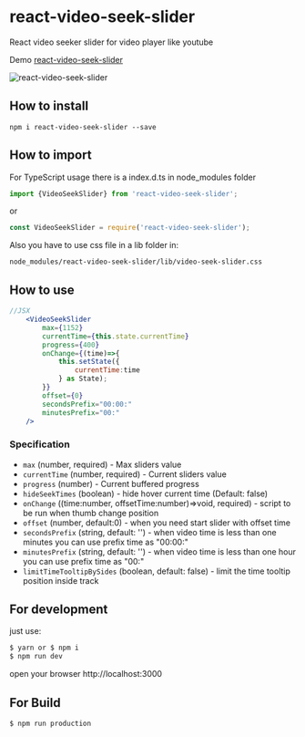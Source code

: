 # react-video-seek-slider

React video seeker slider for video player like youtube

Demo [react-video-seek-slider](http://video-seeker.egorov.pw/)

![react-video-seek-slider](https://github.com/egorovsa/react-video-seek-slider/blob/master/example.png?raw=true)

## How to install
```
npm i react-video-seek-slider --save
```

## How to import
For TypeScript usage there is a index.d.ts in node_modules folder
```typescript
import {VideoSeekSlider} from 'react-video-seek-slider';
```

or

```javascript
const VideoSeekSlider = require('react-video-seek-slider');
```

Also you have to use css file in a lib folder in: 

```
node_modules/react-video-seek-slider/lib/video-seek-slider.css
```

## How to use
```jsx harmony
//JSX
    <VideoSeekSlider
        max={1152}
        currentTime={this.state.currentTime}
        progress={400}
        onChange={(time)=>{
            this.setState({
                currentTime:time
            } as State);
        }}
        offset={0}
        secondsPrefix="00:00:"
        minutesPrefix="00:"
    />
```

### Specification

+ `max` (number, required) - Max sliders value
+ `currentTime` (number, required) - Current sliders value
+ `progress` (number) - Current buffered progress
+ `hideSeekTimes` (boolean) - hide hover current time (Default: false)
+ `onChange` ((time:number, offsetTime:number)=>void, required) - script to be run when thumb change position
+ `offset` (number, default:0) - when you need start slider with offset time
+ `secondsPrefix` (string, default: '') - when video time is less than one minutes you can use prefix time as "00:00:"
+ `minutesPrefix` (string, default: '')  - when video time is less than one hour you can use prefix time as "00:"
+ `limitTimeTooltipBySides` (boolean, default: false) - limit the time tooltip position inside track

## For development
just use:

```javascript 1.8
$ yarn or $ npm i
$ npm run dev
```

open your browser http://localhost:3000

## For Build

```
$ npm run production
```
